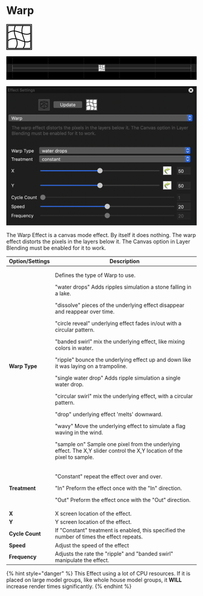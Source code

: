 # Warp

![Icon](<../../.gitbook/assets/image (301) (1).png>)

![Sequencer Grid](<../../.gitbook/assets/image (626) (1).png>)

![](<../../.gitbook/assets/image (150) (1).png>)

The Warp Effect is a canvas mode effect. By itself it does nothing. The warp effect distorts the pixels in the layers below it. The Canvas option in Layer Blending must be enabled for it to work.

| Option/Settings | Description                                                                                                                                                                                                                                                                                                                                                                                                                                                                                                                                                                                                                                                                                                                                                                                                                                                              |
| --------------- | ------------------------------------------------------------------------------------------------------------------------------------------------------------------------------------------------------------------------------------------------------------------------------------------------------------------------------------------------------------------------------------------------------------------------------------------------------------------------------------------------------------------------------------------------------------------------------------------------------------------------------------------------------------------------------------------------------------------------------------------------------------------------------------------------------------------------------------------------------------------------ |
| **Warp Type**   | <p>Defines the type of Warp to use.</p><p>"water drops" Adds ripples simulation a stone falling in a lake.</p><p>"dissolve" pieces of the underlying effect disappear and reappear over time.</p><p>"circle reveal" underlying effect fades in/out with a circular pattern.</p><p>"banded swirl" mix the underlying effect, like mixing colors in water.</p><p>"ripple" bounce the underlying effect up and down like it was laying on a trampoline.</p><p>"single water drop" Adds ripple simulation a single water drop.</p><p>"circular swirl" mix the underlying effect, with a circular pattern.</p><p>"drop" underlying effect 'melts' downward.</p><p>"wavy" Move the underlying effect to simulate a flag waving in the wind.</p><p>"sample on" Sample one pixel from the underlying effect. The X,Y slider control the X,Y location of the pixel to sample.</p> |
| **Treatment**   | <p>"Constant" repeat the effect over and over.</p><p>"In" Preform the effect once with the "In" direction.</p><p>"Out" Preform the effect once with the "Out" direction.</p>                                                                                                                                                                                                                                                                                                                                                                                                                                                                                                                                                                                                                                                                                             |
| **X**           | X screen location of the effect.                                                                                                                                                                                                                                                                                                                                                                                                                                                                                                                                                                                                                                                                                                                                                                                                                                         |
| **Y**           | Y screen location of the effect.                                                                                                                                                                                                                                                                                                                                                                                                                                                                                                                                                                                                                                                                                                                                                                                                                                         |
| **Cycle Count** | If "Constant" treatment is enabled, this specified the number of times the effect repeats.                                                                                                                                                                                                                                                                                                                                                                                                                                                                                                                                                                                                                                                                                                                                                                               |
| **Speed**       | Adjust the speed of the effect                                                                                                                                                                                                                                                                                                                                                                                                                                                                                                                                                                                                                                                                                                                                                                                                                                           |
| **Frequency**   | Adjusts the rate the "ripple" and "banded swirl" manipulate the effect.                                                                                                                                                                                                                                                                                                                                                                                                                                                                                                                                                                                                                                                                                                                                                                                                  |

{% hint style="danger" %}
This Effect using a lot of CPU resources. If it is placed on large model groups, like whole house model groups, it **WILL** increase render times significantly.
{% endhint %}
